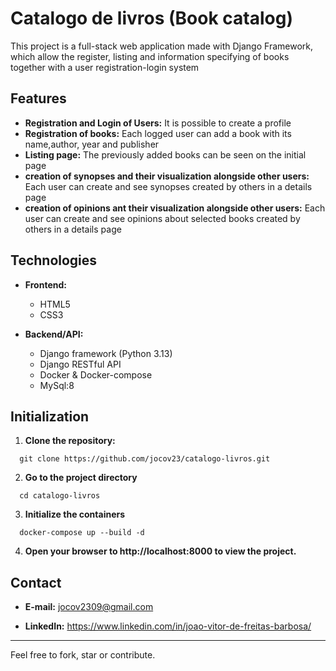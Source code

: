 # Catalogo de livros (Book catalog)
  This project is a full-stack web application made with Django Framework, which allow the register, listing and information specifying of books together with a user registration-login system

## Features
  - **Registration and Login of Users:** It is possible to create a profile
  - **Registration of books:** Each logged user can add a book with its name,author, year and publisher
  - **Listing page:** The previously added books can be seen on the initial page
  - **creation of synopses and their visualization alongside other users:** Each user can create and see synopses created by others in a details page
  - **creation of opinions ant their visualization alongside other users:** Each user can create and see opinions about selected books created by others in a details page

## Technologies
  - **Frontend:**
      - HTML5
      - CSS3

  - **Backend/API:**
      - Django framework (Python 3.13)
      - Django RESTful API
      - Docker & Docker-compose
      - MySql:8
      
## Initialization
1. **Clone the repository:**
  ```
    git clone https://github.com/jocov23/catalogo-livros.git
  ``` 
2. **Go to the project directory**
  ```
    cd catalogo-livros
  ```
3. **Initialize the containers**
  ```
    docker-compose up --build -d
  ```
4. **Open your browser to http://localhost:8000 to view the project.**

## Contact
  - **E-mail:** jocov2309@gmail.com

  - **LinkedIn:** https://www.linkedin.com/in/joao-vitor-de-freitas-barbosa/
---

Feel free to fork, star or contribute.

    
  

